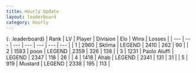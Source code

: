 ```yaml
---
title: Hourly Update
layout: leaderboard
category: hourly
---
```


{: .leaderboard}
| Rank | LV | Player | Division | Elo | Wins | Losses |
| --- | --- | --- | --- | --- | --- | --- |
| <span data-change="0">1</span> | 2960 | <span title="ID: 353063">Sktima</span> | LEGEND | <span data-change="0">2410</span> | <span data-change="0">262</span> | <span data-change="0">90</span> |
| <span data-change="0">2</span> | 1583 | <span title="ID: 540690">poon</span> | LEGEND | <span data-change="-14">2359</span> | <span data-change="2">326</span> | <span data-change="3">138</span> |
| <span data-change="10">3</span> | 1231 | <span title="ID: 512212">Paolo Aluffi</span> | LEGEND | <span data-change="42">2347</span> | <span data-change="6">118</span> | <span data-change="0">26</span> |
| <span data-change="0">4</span> | 1418 | <span title="ID: 402846">Ahab</span> | LEGEND | <span data-change="0">2341</span> | <span data-change="0">131</span> | <span data-change="0">31</span> |
| <span data-change="7">5</span> | 919 | <span title="ID: 611082">Mustard</span> | LEGEND | <span data-change="13">2338</span> | <span data-change="2">195</span> | <span data-change="0">113</span> |